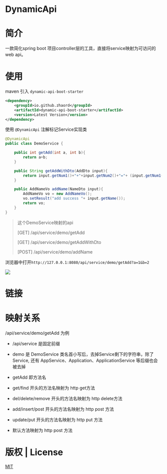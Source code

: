 # DynamicApi

# 简介

一款简化spring boot 项目controller层的工具，直接将service映射为可访问的web api。

# 使用

maven 引入 `dynamic-api-boot-starter`

```xml
<dependency>
    <groupId>io.github.zhaord</groupId>
    <artifactId>dynamic-api-boot-starter</artifactId>
    <version>Latest Version</version>
</dependency>
```

使用 `@DynamicApi` 注解标记Service实现类

```java
@DynamicApi
public class DemoService {

    public int getAdd(int a, int b){
        return a+b;
    }

    public String getAddWithDto(AddDto input){
        return input.getNum1()+"+"+input.getNum2()+"="+ (input.getNum1()+input.getNum2());
    }

    public AddNameVo addName(NameDto input){
        AddNameVo vo = new AddNameVo();
        vo.setResult("add success "+ input.getName());
        return vo;
    }
}
```

> 这个DemoService映射的api
> 
> [GET]  /api/service/demo/getAdd
> 
> [GET]  /api/service/demo/getAddWithDto
> 
> [POST] /api/service/demo/addName

浏览器中打开`http://127.0.0.1:8080/api/service/demo/getAdd?a=1&b=2` 

![](C:\Users\zrd_1\AppData\Roaming\marktext\images\2022-01-07-13-29-19-image.png)

# 链接

# 映射关系

/api/service/demo/getAdd 为例

* /api/service 是固定前缀

* demo 是 DemoService 类名首小写后，去掉Service剩下的字符串，除了Service, 还有 AppService、Application、ApplicationService 等后缀也会被去掉

* getAdd 即方法名

* get/find 开头的方法名映射为 http get方法

* del/delete/remove 开头的方法名映射为 http delete方法

* add/insert/post 开头的方法名映射为 http post 方法

* update/put 开头的方法名映射为 http  put 方法

* 默认方法映射为 http post 方法

# 版权 | License

[MIT](https://github.com/marktext/marktext/blob/develop/LICENSE)
